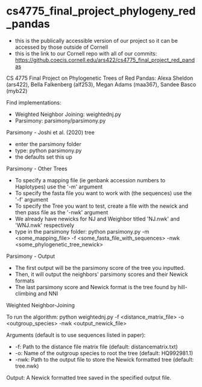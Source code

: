 # cs4775_final_project_phylogeny_red_pandas
- this is the publically accessible version of our project so it can be accessed by those outside of Cornell
- this is the link to our Cornell repo with all of our commits: https://github.coecis.cornell.edu/ars422/cs4775_final_project_red_pandas

CS 4775 Final Project on Phylogenetic Trees of Red Pandas: Alexa Sheldon (ars422), Bella Falkenberg (alf253), Megan Adams (maa367), Sandee Basco (myb22)

Find implementations:
- Weighted Neighbor Joining: weightednj.py
- Parsimony: parsimony/parsimony.py

Parsimony - Joshi et al. (2020) tree
- enter the parsimony folder
- type: python parsimony.py
- the defaults set this up

Parsimony - Other Trees
- To specify a mapping file (ie genbank accession numbers to Haplotypes) use the '-m' argument
- To specify the fasta file you want to work with (the sequences) use the '-f' argument
- To specify the Tree you want to test, create a file with the newick and then pass file as the '-nwk' argument
- We already have newicks for NJ and Weighbor titled 'NJ.nwk' and 'WNJ.nwk' respectively
- type in the parsimony folder: python parsimony.py -m <some_mapping_file> -f <some_fasta_file_with_sequences> -nwk <some_phylogenetic_tree_newick>

Parsimony - Output
- The first output will be the parsimony score of the tree you inputted.
- Then, it will output the neighbors' parsimony scores and their Newick formats
- The last parsimony score and Newick format is the tree found by hill-climbing and NNI


Weighted Neighbor-Joining

To run the algorithm: 
python weightednj.py -f <distance_matrix_file> -o <outgroup_species> -nwk <output_newick_file>

Arguments (default is to use sequences listed in paper):
- -f: Path to the distance file matrix file (default: distancematrix.txt)
- -o: Name of the outgroup species to root the tree (default: HQ992981.1)
- -nwk: Path to the output file to store the Newick formatted tree (default: tree.nwk)

Output:
A Newick formatted tree saved in the specified output file.
